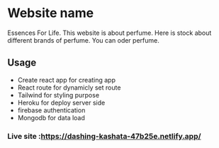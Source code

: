 # Website name 
Essences For Life. This website is about perfume. Here is stock about  different brands of perfume. You can oder perfume.



## Usage
* Create react app for creating app
* React route for dynamicly set route
* Tailwind for styling purpose
* Heroku for deploy server side
* firebase authentication
* Mongodb for data load

### Live site :https://dashing-kashata-47b25e.netlify.app/

